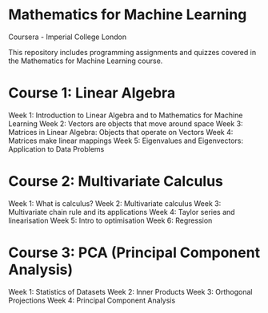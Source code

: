 # Mathematics for Machine Learning
Coursera - Imperial College London


This repository includes programming assignments and quizzes covered in the Mathematics for Machine Learning course.

# Course 1: Linear Algebra
Week 1: Introduction to Linear Algebra and to Mathematics for Machine Learning
Week 2: Vectors are objects that move around space
Week 3: Matrices in Linear Algebra: Objects that operate on Vectors
Week 4: Matrices make linear mappings
Week 5: Eigenvalues and Eigenvectors: Application to Data Problems

# Course 2: Multivariate Calculus
Week 1: What is calculus?
Week 2: Multivariate calculus
Week 3: Multivariate chain rule and its applications
Week 4: Taylor series and linearisation
Week 5: Intro to optimisation
Week 6: Regression

# Course 3: PCA (Principal Component Analysis)
Week 1: Statistics of Datasets
Week 2: Inner Products
Week 3: Orthogonal Projections
Week 4: Principal Component Analysis
